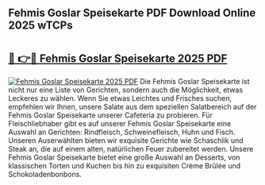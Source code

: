 ## Fehmis Goslar Speisekarte PDF Download Online 2025 wTCPs

# <h2><a href="http://gc813y8.nevu.top/?p=Fehmis+Goslar+Speisekarte">🔗 👉🔴 Fehmis Goslar Speisekarte 2025 PDF</a></h2>

[![Fehmis Goslar Speisekarte 2025 PDF](https://i.imgur.com/dBaPXMq.png)](http://gc813y8.nevu.top/?p=Fehmis+Goslar+Speisekarte)
Die Fehmis Goslar Speisekarte ist nicht nur eine Liste von Gerichten, sondern auch die Möglichkeit, etwas Leckeres zu wählen. Wenn Sie etwas Leichtes und Frisches suchen, empfehlen wir Ihnen, unsere Salate aus dem speziellen Salatbereich auf der Fehmis Goslar Speisekarte unserer Cafeteria zu probieren. Für Fleischliebhaber gibt es auf unserer Fehmis Goslar Speisekarte eine Auswahl an Gerichten: Rindfleisch, Schweinefleisch, Huhn und Fisch. Unseren Auserwählten bieten wir exquisite Gerichte wie Schaschlik und Steak an, die auf einem alten, natürlichen Feuer zubereitet werden. Unsere Fehmis Goslar Speisekarte bietet eine große Auswahl an Desserts, von klassischen Torten und Kuchen bis hin zu exquisiten Crème Brûlée und Schokoladenbonbons.
